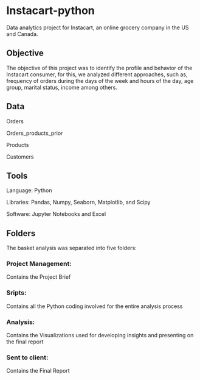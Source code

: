 # Instacart-python
Data analytics project for Instacart, an online grocery company in the US and Canada.

## Objective

The objective of this project was to identify the profile and behavior of the Instacart consumer, for this, we analyzed different approaches, such as, frequency of orders during the days of the week and hours of the day, age group, marital status, income among others.

## Data
Orders

Orders_products_prior

Products

Customers

## Tools
Language: Python

Libraries: Pandas, Numpy, Seaborn, Matplotlib, and Scipy

Software: Jupyter Notebooks and Excel

## Folders
The basket analysis was separated into five folders:

### Project Management: 
Contains the Project Brief

### Sripts: 
Contains all the Python coding involved for the entire analysis process

### Analysis: 
Contains the Visualizations used for developing insights and presenting on the final report

### Sent to client: 
Contains the Final Report
